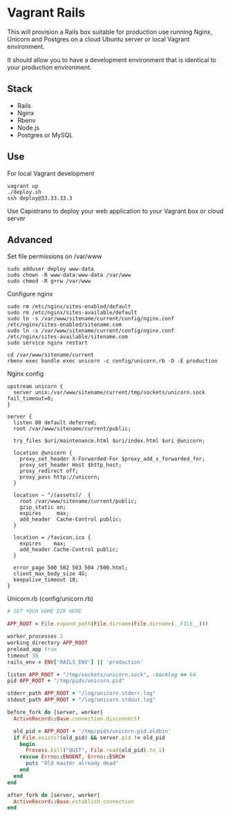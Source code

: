 # Vagrant Rails

This will provision a Rails box suitable for production use running Nginx, Unicorn and
Postgres on a cloud Ubuntu server or local Vagrant environment.

It should allow you to have a development environment that is identical to your production environment.

## Stack

+ Rails
+ Nginx
+ Rbenv
+ Node.js
+ Postgres or MySQL

## Use

For local Vagrant development

```
vagrant up
./deploy.sh
ssh deploy@33.33.33.3
```

Use Capistrano to deploy your web application to your Vagrant box or cloud server

## Advanced

Set file permissions on /var/www

```
sudo adduser deploy www-data
sudo chown -R www-data:www-data /var/www
sudo chmod -R g+rw /var/www
```

Configure nginx

```
sudo rm /etc/nginx/sites-enabled/default
sudo rm /etc/nginx/sites-available/default
sudo ln -s /var/www/sitename/current/config/nginx.conf /etc/nginx/sites-enabled/sitename.com
sudo ln -s /var/www/sitename/current/config/nginx.conf /etc/nginx/sites-available/sitename.com
sudo service nginx restart

cd /var/www/sitename/current
rbenv exec bundle exec unicorn -c config/unicorn.rb -D -E production
```

Nginx config

```nginx
upstream unicorn {
  server unix:/var/www/sitename/current/tmp/sockets/unicorn.sock fail_timeout=0;
}

server {
  listen 80 default deferred;
  root /var/www/sitename/current/public;

  try_files $uri/maintenance.html $uri/index.html $uri @unicorn;

  location @unicorn {
    proxy_set_header X-Forwarded-For $proxy_add_x_forwarded_for;
    proxy_set_header Host $http_host;
    proxy_redirect off;
    proxy_pass http://unicorn;
  }

  location ~ ^/(assets)/  {
    root /var/www/sitename/current/public;
    gzip_static on;
    expires     max;
    add_header  Cache-Control public;
  }

  location = /favicon.ico {
    expires    max;
    add_header Cache-Control public;
  }

  error_page 500 502 503 504 /500.html;
  client_max_body_size 4G;
  keepalive_timeout 10;
}
```

Unicorn.rb (config/unicorn.rb)

```ruby
# SET YOUR HOME DIR HERE

APP_ROOT = File.expand_path(File.dirname(File.dirname(__FILE__)))

worker_processes 2
working_directory APP_ROOT
preload_app true
timeout 30
rails_env = ENV['RAILS_ENV'] || 'production'

listen APP_ROOT + "/tmp/sockets/unicorn.sock", :backlog => 64
pid APP_ROOT + "/tmp/pids/unicorn.pid"

stderr_path APP_ROOT + "/log/unicorn.stderr.log"
stdout_path APP_ROOT + "/log/unicorn.stdout.log"

before_fork do |server, worker|
  ActiveRecord::Base.connection.disconnect!

  old_pid = APP_ROOT + '/tmp/pids/unicorn.pid.oldbin'
  if File.exists?(old_pid) && server.pid != old_pid
    begin
      Process.kill("QUIT", File.read(old_pid).to_i)
    rescue Errno::ENOENT, Errno::ESRCH
      puts "Old master already dead"
    end
  end
end

after_fork do |server, worker|
  ActiveRecord::Base.establish_connection
end
```
